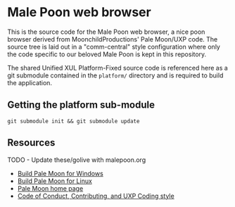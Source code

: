# Male Poon web browser

This is the source code for the Male Poon web browser, a nice poon browser derived from MoonchildProductions' Pale Moon/UXP code. The source tree is
laid out in a "comm-central" style configuration where only the code specific to our beloved Male Poon is kept in this repository.

The shared Unified XUL Platform-Fixed source code is referenced here as a git submodule contained in the `platform/` directory and is required to build the application.

## Getting the platform sub-module
`git submodule init && git submodule update`

## Resources
TODO - Update these/golive with malepoon.org
 * [Build Pale Moon for Windows](https://developer.palemoon.org/build/windows/)
 * [Build Pale Moon for Linux](https://developer.palemoon.org/build/linux/)
 * [Pale Moon home page](http://www.palemoon.org/)
 * [Code of Conduct, Contributing, and UXP Coding style](https://repo.palemoon.org/MoonchildProductions/UXP/src/branch/master/docs)
